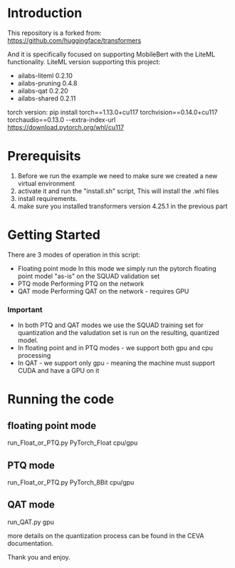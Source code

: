 # Introduction 
This repository is a forked from: 
https://github.com/huggingface/transformers

And it is specifically focused on supporting MobileBert with the LiteML functionality.
LiteML version supporting this project:

* ailabs-liteml     0.2.10
* ailabs-pruning    0.4.8
* ailabs-qat        0.2.20
* ailabs-shared     0.2.11

torch version:
pip install torch==1.13.0+cu117 torchvision==0.14.0+cu117 torchaudio==0.13.0 --extra-index-url https://download.pytorch.org/whl/cu117

# Prerequisits
1) Before we run the example we need to make sure we created a new virtual environment
2) activate it and run the "install.sh" script, This will install the .whl files
3) install requirements.
4) make sure you installed transformers version 4.25.1 in the previous part 

# Getting Started

There are 3 modes of operation in this script:
* Floating point mode
  In this mode we simply run the pytorch floating point model "as-is" on the SQUAD validation set 
* PTQ mode
  Performing PTQ on the network
* QAT mode
  Performing QAT on the network - requires GPU

### Important
* In both PTQ and QAT modes we use the SQUAD training set for quantization and the valudation set is run on the resulting, quantized model.
* In floating point and in PTQ modes - we support both gpu and cpu processing
* In QAT - we support only gpu - meaning the machine must support CUDA and have a  GPU on it
# Running the code
## floating point mode
run_Float_or_PTQ.py PyTorch_Float cpu/gpu
## PTQ mode
run_Float_or_PTQ.py PyTorch_8Bit cpu/gpu
## QAT mode
run_QAT.py gpu





more details on the quantization process can be found in the CEVA documentation.


Thank you and enjoy.
